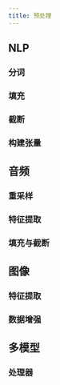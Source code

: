 ```yaml
---
title: 预处理
---
```


## NLP

### 分词

### 填充

### 截断

### 构建张量

## 音频

### 重采样

### 特征提取

### 填充与截断

## 图像

### 特征提取

### 数据增强

## 多模型

### 处理器

